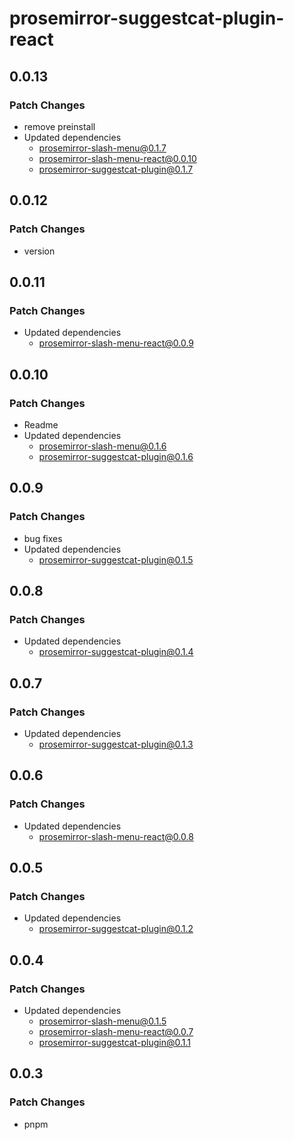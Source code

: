 # prosemirror-suggestcat-plugin-react

## 0.0.13

### Patch Changes

- remove preinstall
- Updated dependencies
  - prosemirror-slash-menu@0.1.7
  - prosemirror-slash-menu-react@0.0.10
  - prosemirror-suggestcat-plugin@0.1.7

## 0.0.12

### Patch Changes

- version

## 0.0.11

### Patch Changes

- Updated dependencies
  - prosemirror-slash-menu-react@0.0.9

## 0.0.10

### Patch Changes

- Readme
- Updated dependencies
  - prosemirror-slash-menu@0.1.6
  - prosemirror-suggestcat-plugin@0.1.6

## 0.0.9

### Patch Changes

- bug fixes
- Updated dependencies
  - prosemirror-suggestcat-plugin@0.1.5

## 0.0.8

### Patch Changes

- Updated dependencies
  - prosemirror-suggestcat-plugin@0.1.4

## 0.0.7

### Patch Changes

- Updated dependencies
  - prosemirror-suggestcat-plugin@0.1.3

## 0.0.6

### Patch Changes

- Updated dependencies
  - prosemirror-slash-menu-react@0.0.8

## 0.0.5

### Patch Changes

- Updated dependencies
  - prosemirror-suggestcat-plugin@0.1.2

## 0.0.4

### Patch Changes

- Updated dependencies
  - prosemirror-slash-menu@0.1.5
  - prosemirror-slash-menu-react@0.0.7
  - prosemirror-suggestcat-plugin@0.1.1

## 0.0.3

### Patch Changes

- pnpm
